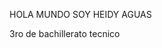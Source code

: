 <!DOCTYPE html>
<html lang="en">
<head>
    <meta charset="UTF-8">
    <meta http-equiv="X-UA-Compatible" content="IE=edge">
    <meta name="viewport" content="width=device-width, initial-scale=1.0">
    <title>heidy aguas</title>
    <div class="name5">
        <p class="name6">HOLA MUNDO SOY HEIDY AGUAS</p>
        <p class="name7">3ro de bachillerato tecnico</p>
    </div>
</head>
<body>
</body>
</html>
